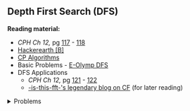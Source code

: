 ## Depth First Search (DFS)

**Reading material:**
* *CPH Ch 12,* pg [117](https://cses.fi/book/book.pdf#page=127) - [118](https://cses.fi/book/book.pdf#page=128)
* [Hackerearth [B]](https://www.hackerearth.com/practice/algorithms/graphs/depth-first-search/tutorial/)
* [CP Algorithms](https://cp-algorithms.com/graph/depth-first-search.html)
* Basic Problems - [E-Olymp DFS](https://www.e-olymp.com/en/contests/9116)
* DFS Applications
    * *CPH Ch 12,* pg [121](https://cses.fi/book/book.pdf#page=131) - [122](https://cses.fi/book/book.pdf#page=132)
    * [-is-this-fft-'s legendary blog on CF](https://codeforces.com/blog/entry/68138) (for later reading)

<details>
<summary>Problems</summary>
<ul>
    <li><a href="https://codeforces.com/problemset/problem/1143/C">CF 1143 C</a></li>
    <li><a href="https://codeforces.com/problemset/problem/277/A">CF 277 A</a></li>
    <li><a href="https://codeforces.com/problemset/problem/1130/C">CF 1130 C</a></li>
    <li><a href="https://codeforces.com/problemset/problem/580/C">CF 580 C</a></li>
    <li><a href="https://codeforces.com/problemset/problem/510/B">CF 510 B</a></li>
    <li><a href="https://codeforces.com/problemset/problem/839/C">CF 839 C</a></li>
    <li><a href="https://codeforces.com/problemset/problem/1325/C">CF 1325 C</a></li>
    <li><a href="https://www.spoj.com/problems/BUGLIFE/">Spoj BUGLIFE</a></li>
    <li><a href="https://codeforces.com/problemset/problem/687/A">CF 687 A</a></li>
    <li><a href="https://codeforces.com/problemset/problem/1176/E">CF 1176 E</a></li>
</ul>
</details>